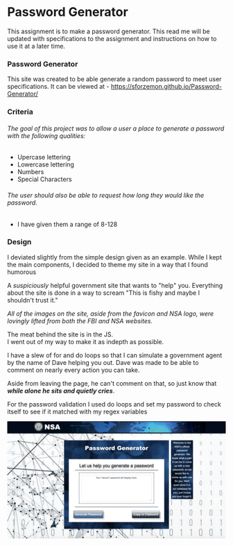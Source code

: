 # Password Generator
This assignment is to make a password generator.  This read me will be updated with specifications to the assignment and instructions on how to use it at a later time.

### Password Generator
This site was created to be able generate a random password to meet user specifications.
It can be viewed at - https://sforzemon.github.io/Password-Generator/

### Criteria
###### The goal of this project was to allow a user a place to generate a password with the following qualities:
* Upercase lettering
* Lowercase lettering
* Numbers
* Special Characters

###### The user should also be able to request how long they would like the password.
* I have given them a range of 8-128

### Design
I deviated slightly from the simple design given as an example.
While I kept the main components, I decided to theme my site in a way that I found humorous

A _suspiciously_ helpful government site that wants to "help" you.
Everything about the site is done in a way to scream "This is fishy and maybe I shouldn't trust it."

*All of the images on the site, aside from the favicon and NSA logo, were lovingly lifted from both the FBI and NSA websites.*


The meat behind the site is in the JS.  
I went out of my way to make it as indepth as possible.

I have a slew of for and do loops so that I can simulate a government agent by the name of Dave helping you out.
Dave was made to be able to comment on nearly every action you can take.

Aside from leaving the page, he can't comment on that, so just know that ***while alone he sits and quietly cries***.

For the password validation I used do loops and set my password to check itself to see if it matched with my regex variables

![NSA PassGen](https://github.com/Sforzemon/Password-Generator/blob/master/images/PassGen%20Screeshot.png)
